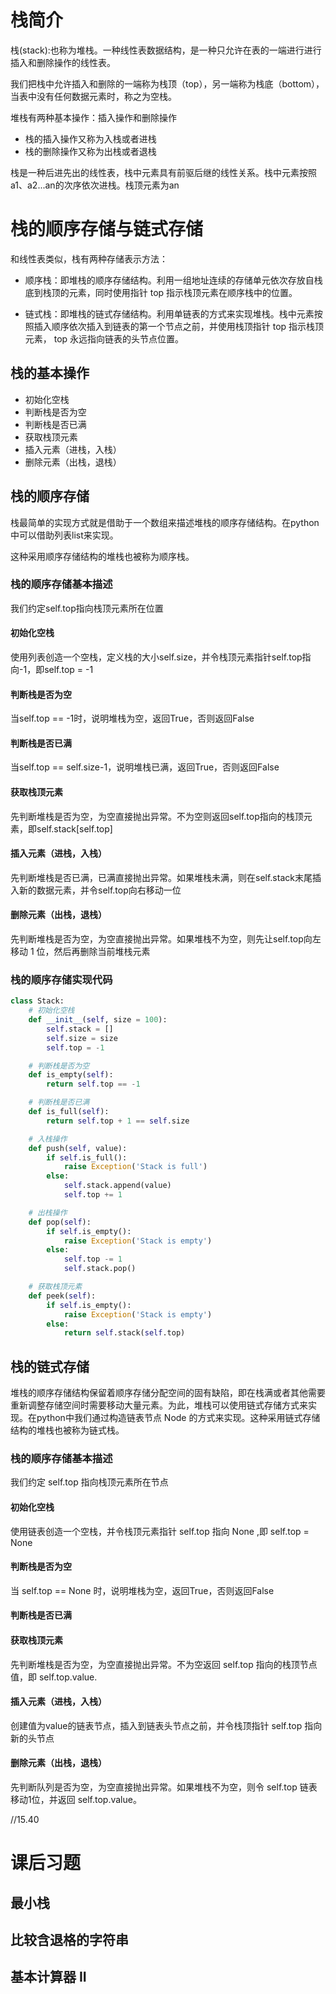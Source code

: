 # 栈简介
栈(stack):也称为堆栈。一种线性表数据结构，是一种只允许在表的一端进行进行插入和删除操作的线性表。

我们把栈中允许插入和删除的一端称为栈顶（top），另一端称为栈底（bottom），当表中没有任何数据元素时，称之为空栈。

堆栈有两种基本操作：插入操作和删除操作

- 栈的插入操作又称为入栈或者进栈
- 栈的删除操作又称为出栈或者退栈

栈是一种后进先出的线性表，栈中元素具有前驱后继的线性关系。栈中元素按照a1、a2...an的次序依次进栈。栈顶元素为an

# 栈的顺序存储与链式存储
和线性表类似，栈有两种存储表示方法：
- 顺序栈：即堆栈的顺序存储结构。利用一组地址连续的存储单元依次存放自栈底到栈顶的元素，同时使用指针 top 指示栈顶元素在顺序栈中的位置。

- 链式栈：即堆栈的链式存储结构。利用单链表的方式来实现堆栈。栈中元素按照插入顺序依次插入到链表的第一个节点之前，并使用栈顶指针 top 指示栈顶元素， top 永远指向链表的头节点位置。

## 栈的基本操作
- 初始化空栈
- 判断栈是否为空
- 判断栈是否已满
- 获取栈顶元素
- 插入元素（进栈，入栈）
- 删除元素（出栈，退栈）

## 栈的顺序存储
栈最简单的实现方式就是借助于一个数组来描述堆栈的顺序存储结构。在python中可以借助列表list来实现。

这种采用顺序存储结构的堆栈也被称为顺序栈。

### 栈的顺序存储基本描述
我们约定self.top指向栈顶元素所在位置

#### 初始化空栈
使用列表创造一个空栈，定义栈的大小self.size，并令栈顶元素指针self.top指向-1，即self.top = -1

#### 判断栈是否为空
当self.top == -1时，说明堆栈为空，返回True，否则返回False

#### 判断栈是否已满
当self.top == self.size-1，说明堆栈已满，返回True，否则返回False

#### 获取栈顶元素
先判断堆栈是否为空，为空直接抛出异常。不为空则返回self.top指向的栈顶元素，即self.stack[self.top]

#### 插入元素（进栈，入栈）
先判断堆栈是否已满，已满直接抛出异常。如果堆栈未满，则在self.stack末尾插入新的数据元素，并令self.top向右移动一位

#### 删除元素（出栈，退栈）
先判断堆栈是否为空，为空直接抛出异常。如果堆栈不为空，则先让self.top向左移动 1 位，然后再删除当前堆栈元素

### 栈的顺序存储实现代码
```python
class Stack:
    # 初始化空栈
    def __init__(self, size = 100):
        self.stack = []
        self.size = size
        self.top = -1

    # 判断栈是否为空
    def is_empty(self):
        return self.top == -1

    # 判断栈是否已满
    def is_full(self):
        return self.top + 1 == self.size

    # 入栈操作
    def push(self, value):
        if self.is_full():
            raise Exception('Stack is full')
        else:
            self.stack.append(value)
            self.top += 1

    # 出栈操作
    def pop(self):
        if self.is_empty():
            raise Exception('Stack is empty')
        else:
            self.top -= 1
            self.stack.pop()

    # 获取栈顶元素
    def peek(self):
        if self.is_empty():
            raise Exception('Stack is empty')
        else:
            return self.stack(self.top)
```
## 栈的链式存储
堆栈的顺序存储结构保留着顺序存储分配空间的固有缺陷，即在栈满或者其他需要重新调整存储空间时需要移动大量元素。为此，堆栈可以使用链式存储方式来实现。在python中我们通过构造链表节点 Node 的方式来实现。这种采用链式存储结构的堆栈也被称为链式栈。

### 栈的顺序存储基本描述
我们约定 self.top 指向栈顶元素所在节点

#### 初始化空栈
使用链表创造一个空栈，并令栈顶元素指针 self.top 指向 None ,即 self.top = None

#### 判断栈是否为空
当 self.top == None 时，说明堆栈为空，返回True，否则返回False

#### 判断栈是否已满


#### 获取栈顶元素
先判断堆栈是否为空，为空直接抛出异常。不为空返回 self.top 指向的栈顶节点值，即 self.top.value.

#### 插入元素（进栈，入栈）
创建值为value的链表节点，插入到链表头节点之前，并令栈顶指针 self.top 指向新的头节点

#### 删除元素（出栈，退栈）
先判断队列是否为空，为空直接抛出异常。如果堆栈不为空，则令 self.top 链表移动1位，并返回 self.top.value。

//15.40





# 课后习题
## 最小栈


## 比较含退格的字符串


## 基本计算器 II
